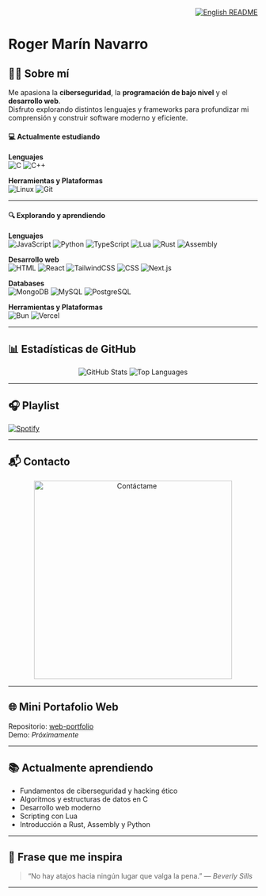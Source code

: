<p align="right">
  <a href="README.md">
    <img src="https://img.shields.io/badge/🌐%20English-README-blue?style=for-the-badge" alt="English README" />
  </a>
</p>

# Roger Marín Navarro

## 👨‍💻 Sobre mí
Me apasiona la **ciberseguridad**, la **programación de bajo nivel** y el **desarrollo web**.  
Disfruto explorando distintos lenguajes y frameworks para profundizar mi comprensión y construir software moderno y eficiente.

#### 💻 Actualmente estudiando

**Lenguajes**  
![C](https://img.shields.io/badge/C-00599C?style=for-the-badge&logo=c&logoColor=white)
![C++](https://img.shields.io/badge/C++-00599C?style=for-the-badge&logo=c%2B%2B&logoColor=white)

**Herramientas y Plataformas**  
![Linux](https://img.shields.io/badge/Linux-FCC624?style=for-the-badge&logo=linux&logoColor=black)
![Git](https://img.shields.io/badge/Git-F05032?style=for-the-badge&logo=git&logoColor=white)

---

#### 🔍 Explorando y aprendiendo

**Lenguajes**  
![JavaScript](https://img.shields.io/badge/JavaScript-F7DF1E?style=for-the-badge&logo=javascript&logoColor=black)
![Python](https://img.shields.io/badge/Python-3776AB?style=for-the-badge&logo=python&logoColor=white)
![TypeScript](https://img.shields.io/badge/TypeScript-3178C6?style=for-the-badge&logo=typescript&logoColor=white)
![Lua](https://img.shields.io/badge/Lua-2C2D72?style=for-the-badge&logo=lua&logoColor=white)
![Rust](https://img.shields.io/badge/Rust-000000?style=for-the-badge&logo=rust&logoColor=white)
![Assembly](https://img.shields.io/badge/Assembly-525252?style=for-the-badge&logo=assembly&logoColor=white)

**Desarrollo web**  
![HTML](https://img.shields.io/badge/HTML5-E34F26?style=for-the-badge&logo=html5&logoColor=white)
![React](https://img.shields.io/badge/React-61DAFB?style=for-the-badge&logo=react&logoColor=black)
![TailwindCSS](https://img.shields.io/badge/Tailwind_CSS-06B6D4?style=for-the-badge&logo=tailwindcss&logoColor=white)
![CSS](https://img.shields.io/badge/CSS3-1572B6?style=for-the-badge&logo=css3&logoColor=white)
![Next.js](https://img.shields.io/badge/Next.js-000000?style=for-the-badge&logo=nextdotjs&logoColor=white)

**Databases**  
![MongoDB](https://img.shields.io/badge/MongoDB-47A248?style=for-the-badge&logo=mongodb&logoColor=white)
![MySQL](https://img.shields.io/badge/MySQL-4479A1?style=for-the-badge&logo=mysql&logoColor=white)
![PostgreSQL](https://img.shields.io/badge/PostgreSQL-336791?style=for-the-badge&logo=postgresql&logoColor=white)

**Herramientas y Plataformas**  
![Bun](https://img.shields.io/badge/Bun-000000?style=for-the-badge&logo=bun&logoColor=white)
![Vercel](https://img.shields.io/badge/Vercel-000000?style=for-the-badge&logo=vercel&logoColor=white)

---

## 📊 Estadísticas de GitHub

<div align="center">
  <img src="https://github-readme-stats.vercel.app/api?username=Itzskade&show_icons=true&theme=tokyonight" alt="GitHub Stats" />
  <img src="https://github-readme-stats.vercel.app/api/top-langs/?username=Itzskade&layout=compact&theme=tokyonight" alt="Top Languages" />
</div>

---

## 🎧 Playlist

[![Spotify](https://novatorem.vercel.app/api/spotify)](https://open.spotify.com/playlist/0NbtIGeh6SAx2mio54RT5H?si=d25895b4682244bf)

---

## 📬 Contacto
<p align="center">
  <a href="https://itzskade.vercel.app">
    <img src="https://i.imgur.com/80RIoUj.png" alt="Contáctame" width="400" />
  </a>
</p>

---

## 🌐 Mini Portafolio Web

Repositorio: [web-portfolio](https://github.com/Itzskade/web-portfolio)  
Demo: *Próximamente*

---

## 📚 Actualmente aprendiendo

- Fundamentos de ciberseguridad y hacking ético  
- Algoritmos y estructuras de datos en C  
- Desarrollo web moderno  
- Scripting con Lua  
- Introducción a Rust, Assembly y Python

---

## 💬 Frase que me inspira

> “No hay atajos hacia ningún lugar que valga la pena.” — *Beverly Sills*

---

